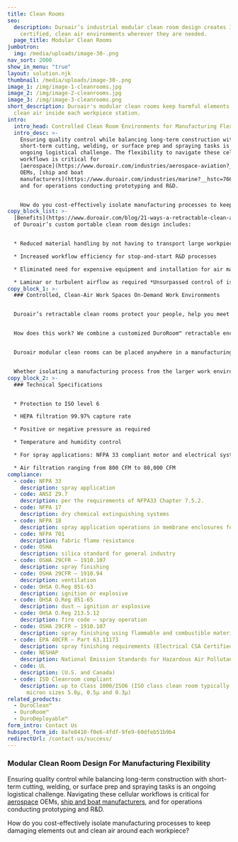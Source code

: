 ```yaml
---
title: Clean Rooms
seo:
  description: Duroair’s industrial modular clean room design creates ISO
    certified, clean air environments wherever they are needed.
  page_title: Modular Clean Rooms
jumbotron:
  img: /media/uploads/image-30-.png
nav_sort: 2000
show_in_menu: "true"
layout: solution.njk
thumbnail: /media/uploads/image-30-.png
image_1: /img/image-1-cleanrooms.jpg
image_2: /img/image-2-cleanrooms.jpg
image_3: /img/image-3-cleanrooms.png
short_description: Duroair's modular clean rooms keep harmful elements out and
  clean air inside each workpiece station.
intro:
  intro_head: Controlled Clean Room Environments for Manufacturing Flexibility
  intro_desc: >-
    Ensuring quality control while balancing long-term construction with
    short-term cutting, welding, or surface prep and spraying tasks is an
    ongoing logistical challenge. The flexibility to navigate these cellular
    workflows is critical for
    [aerospace](https://www.duroair.com/industries/aerospace-aviation?__hstc=76629258.1b2ecfab4fbe050f4a1cb645617a0a2c.1740598848936.1741114790276.1742828545660.3&__hssc=76629258.9.1742828545660&__hsfp=412717538)
    OEMs, [ship and boat
    manufacturers](https://www.duroair.com/industries/marine?__hstc=76629258.1b2ecfab4fbe050f4a1cb645617a0a2c.1740598848936.1741114790276.1742828545660.3&__hssc=76629258.9.1742828545660&__hsfp=412717538),
    and for operations conducting prototyping and R&D.


    How do you cost-effectively isolate manufacturing processes to keep damaging elements out and clean air around each workpiece? And how do you meet niche clean room specifications for compliance and safety while delivering the flexibility to solve these workflow challenges?
copy_block_list: >-
  [Benefits](https://www.duroair.com/blog/21-ways-a-retractable-clean-air-enclosure-solves-problems?__hstc=76629258.1b2ecfab4fbe050f4a1cb645617a0a2c.1740598848936.1741114790276.1742828545660.3&__hssc=76629258.9.1742828545660&__hsfp=412717538)
  of Duroair’s custom portable clean room design includes:


  * Reduced material handling by not having to transport large workpieces to a dedicated clean air space

  * Increased workflow efficiency for stop-and-start R&D processes

  * Eliminated need for expensive equipment and installation for air make-up

  * Laminar or turbulent airflow as required *Unsurpassed control of isolated work environments, including pressure (positive or negative), humidity, and temperature air flow patterns, and harmful dust particulates and gaseous contaminants
copy_block_1: >-
  ### Controlled, Clean-Air Work Spaces On-Demand Work Environments


  Duroair’s retractable clean rooms protect your people, help you meet OSHA and life safety requirements, and provide the flexibility to add and change workflows. These flexible, controlled environments move wherever they are needed. For example, with these flexible clean rooms, you don’t have to stop assembly lines to move a workpiece for painting or coating.


  How does this work? We combine a customized DuroRoom™ retractable enclosure with our DuroClean™ engineered exhaust system into one flexible, cost-effective solution for portable clean rooms and isolation rooms.


  Duroair modular clean rooms can be placed anywhere in a manufacturing facility without having to install supplementary ductwork — or pay for ongoing air make-up costs. Our portable, retractable enclosures with non-vented air filtration can be engineered for large or small self-contained work environments, wherever and whenever needed.


  Whether isolating a manufacturing process from the larger work environment (negative pressure) or protecting a process from contamination (positive pressure), our DuroRoom™ and engineered filtration systems help guarantee worker safety from toxic dust and fumes, while reducing operating expenses and increasing productivity.
copy_block_2: >-
  ### Technical Specifications


  * Protection to ISO level 6

  * HEPA filtration 99.97% capture rate

  * Positive or negative pressure as required

  * Temperature and humidity control

  * For spray applications: NFPA 33 compliant motor and electrical systems work outside of the air stream

  * Air filtration ranging from 800 CFM to 80,000 CFM
compliance:
  - code: NFPA 33
    description: spray application
  - code: ANSI Z9.7
    description: per the requirements of NFPA33 Chapter 7.5.2.
  - code: NFPA 17
    description: dry chemical extinguishing systems
  - code: NFPA 18
    description: spray application operations in membrane enclosures for fire suppression
  - code: NFPA 701
    description: fabric flame resistance
  - code: OSHA
    description: silica standard for general industry
  - code: OSHA 29CFR – 1910.107
    description: spray finishing
  - code: OSHA 29CFR – 1910.94
    description: ventilation
  - code: OHSA O.Reg 851-63
    description: ignition or explosive
  - code: OHSA O.Reg 851-65
    description: dust – ignition or explosive
  - code: OHSA O.Reg 213.5.12
    description: fire code – spray operation
  - code: OSHA 29CFR – 1910.107
    description: spray finishing using flammable and combustible material
  - code: EPA 40CFR – Part 63.11173
    description: spray finishing requirements (Electrical CSA Certified)
  - code: NESHAP
    description: National Emission Standards for Hazardous Air Pollutants
  - code: UL
    description: (U.S. and Canada)
  - code: ISO Cleanroom compliant
    description: up to Class 1000/ISO6 (ISO class clean room typically measures
      micron sizes 5.0µ, 0.5µ and 0.3µ)
related_products:
  - DuroClean™
  - DuroRoom™
  - DuroDeployable™
form_intro: Contact Us
hubspot_form_id: 8a7e8410-f0e6-4fdf-9fe9-60dfeb51b9b4
redirectUrl: /contact-us/success/
---
```

### **Modular Clean Room Design For Manufacturing Flexibility**

Ensuring quality control while balancing long-term construction with short-term cutting, welding, or surface prep and spraying tasks is an ongoing logistical challenge. Navigating these cellular workflows is critical for [aerospace](https://www.duroair.com/industries/aerospace-aviation) OEMs, [ship and boat manufacturers](https://www.duroair.com/industries/marine), and for operations conducting prototyping and R&D. 

How do you cost-effectively isolate manufacturing processes to keep damaging elements out and clean air around each workpiece?